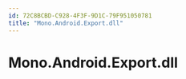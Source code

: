 ```yaml
---
id: 72C8BCBD-C928-4F3F-9D1C-79F951050781
title: "Mono.Android.Export.dll"
---
```


<a name="Mono.Android.Export.dll" class="injected"></a>


# Mono.Android.Export.dll
